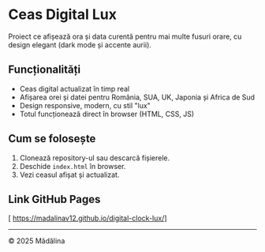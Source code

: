 # Ceas Digital Lux

Proiect ce afișează ora și data curentă pentru mai multe fusuri orare, cu design elegant (dark mode și accente aurii).

## Funcționalități

- Ceas digital actualizat în timp real
- Afișarea orei și datei pentru România, SUA, UK, Japonia și Africa de Sud
- Design responsive, modern, cu stil "lux"
- Totul funcționează direct în browser (HTML, CSS, JS)

## Cum se folosește

1. Clonează repository-ul sau descarcă fișierele.
2. Deschide `index.html` în browser.
3. Vezi ceasul afișat și actualizat.

## Link GitHub Pages

[ https://madalinav12.github.io/digital-clock-lux/]

---

© 2025 Mădălina
